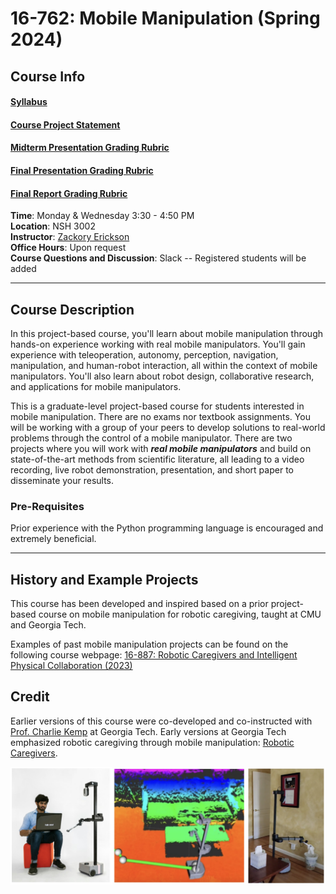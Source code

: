 # 16-762: Mobile Manipulation (Spring 2024)

## Course Info

#### [Syllabus](https://docs.google.com/document/d/1kWtvakADIGxY1ZWRYh876Qx_CZqxNd2QK4lL86yxwtc/edit?usp=sharing)  

#### [Course Project Statement](https://docs.google.com/document/d/1-YopWf3rgZIXj8K8etmIaN4xQxTrqCX0CE65OgAPw54/edit?usp=sharing)  

#### [Midterm Presentation Grading Rubric](https://docs.google.com/document/d/1Fcd_MO8JpOwfO06iXpZKfY0ATKlladNyrJNt1d8xx5M/edit?usp=sharing)  

#### [Final Presentation Grading Rubric](https://docs.google.com/document/d/1si1jkm06OM3fBmYhkAvitWLPYM2dsrDyS1M7KM-YloY/edit?usp=sharing)  

#### [Final Report Grading Rubric](https://docs.google.com/document/d/1sPBoVYKR543XYfci39k4LwDjfXUWVVxVyaOIcgP0gNs/edit?usp=sharing)  


**Time**: Monday & Wednesday 3:30 - 4:50 PM  
**Location**: NSH 3002  
**Instructor**: [Zackory Erickson](https://zackory.com)  
**Office Hours**: Upon request  
**Course Questions and Discussion**: Slack -- Registered students will be added

---

## Course Description

In this project-based course, you'll learn about mobile manipulation through hands-on experience working with real mobile manipulators. You'll gain experience with teleoperation, autonomy, perception, navigation, manipulation, and human-robot interaction, all within the context of mobile manipulators. You'll also learn about robot design, collaborative research, and applications for mobile manipulators.

This is a graduate-level project-based course for students interested in mobile manipulation. There are no exams nor textbook assignments. You will be working with a group of your peers to develop solutions to real-world problems through the control of a mobile manipulator. There are two projects where you will work with **_real mobile manipulators_** and build on state-of-the-art methods from scientific literature, all leading to a video recording, live robot demonstration, presentation, and short paper to disseminate your results.

### Pre-Requisites
Prior experience with the Python programming language is encouraged and extremely beneficial. 

---

## History and Example Projects

This course has been developed and inspired based on a prior project-based course on mobile manipulation for robotic caregiving, taught at CMU and Georgia Tech.

Examples of past mobile manipulation projects can be found on the following course webpage: [16-887: Robotic Caregivers and Intelligent Physical Collaboration (2023)](https://zackory.com/rc2023/)

## Credit

Earlier versions of this course were co-developed and co-instructed with [Prof. Charlie Kemp](https://charliekemp.com) at Georgia Tech. Early versions at Georgia Tech emphasized robotic caregiving through mobile manipulation: [Robotic Caregivers](https://sites.gatech.edu/robotic-caregivers/).

![RCICP](mm.jpg)
